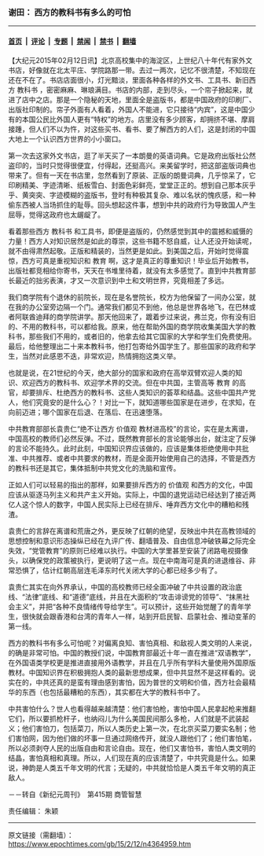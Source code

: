 ### 谢田： 西方的教科书有多么的可怕

---

#### [首页](../../../..?n4364959) &nbsp;|&nbsp; [评论](../../../../../epoch-comment?n4364959) &nbsp;|&nbsp; [专题](../../../../../epoch-special?n4364959) &nbsp;|&nbsp; [禁闻](../../../../../epoch-news?n4364959) &nbsp;|&nbsp; [禁书](../../../../../books?n4364959) &nbsp;|&nbsp; [翻墙](https://github.com/gfw-breaker/nogfw/blob/master/README.md?n4364959)


<div class="post_content" id="artbody" itemprop="articleBody">
 <!-- article content begin -->
 <p>
  【大纪元2015年02月12日讯】北京高校集中的海淀区，上世纪八十年代有家外文书店，好像就在北太平庄、学院路那一带。去过一两次，记忆不很清楚，不知现在还在不在了。书店店面很小，灯光黯淡，里面各种各样的外文书、工具书、新旧西方
  <ok href="https://www.epochtimes.com/gb/tag/%E6%95%99%E7%A7%91%E4%B9%A6.html">
   教科书
  </ok>
  ，密密麻麻、琳琅满目。书店的内部，走到尽头，一个帘子掀起来，就进了店中之店。那是一个隐秘的天地，里面全是盗版书，都是中国政府的印刷厂、出版社印制的。帘子外面有人看着，外国人不能进，它只接待“内宾”，这是中国少有的本国公民比外国人更有“特权”的地方。店里没有多少顾客，却拥挤不堪、摩肩接踵，但人们不以为忤，对这些买书、看书、要了解西方的人们，这是封闭的中国大地上一个认识西方世界的小小窗口。
 </p>
 <p>
  第一次去这家外文书店，逛了半天买了一本朗曼的英语词典。它是政府出版社公然盗印的，当时只觉得很便宜，付得起，还挺高兴。来美留学时，把这部盗版词典也带来了。但有一天在书店里，忽然看到了原装、正版的朗曼词典，几乎惊呆了，它印刷精美、字迹清晰、纸板雪白、封面色彩鲜亮，堂堂正正的。想到自己那本灰乎乎、黄突突、字迹模糊的盗版书，登时有种极其复杂、难以名状的愧疚感，和一种偷东西被人当场抓住的耻辱。回头想起这件事，想到中共的政府行为导致国人产生屈辱，觉得这政府也太龌龊了。
 </p>
 <p>
  看着那些西方
  <ok href="https://www.epochtimes.com/gb/tag/%E6%95%99%E7%A7%91%E4%B9%A6.html">
   教科书
  </ok>
  和工具书，即便是盗版的，仍然感觉到其中的震撼和威慑的力量！西方人对知识居然是如此的尊崇，这些书籍不怒自威，让人还没开始读呢，就不由得肃然起敬。正版和精装的，当然更是如此。到美国之后，开始时觉得震惊，西方可真是重视知识和
  <ok href="https://www.epochtimes.com/gb/tag/%E6%95%99%E8%82%B2.html">
   教育
  </ok>
  啊，这才是真正的尊重知识！毕业后开始教书，出版社都竞相给你寄书，天天在书堆里待着，就没有太多感觉了。直到中共教育部长最近的拙劣表演，才又一次意识到中土和文明世界，究竟相差了多远。
 </p>
 <p>
  我们商学院有个退休的前院长，现在是名誉院长，校方为他保留了一间办公室，就在我的办公室旁边隔一个门。通常我们都见不到他，他总是世界各地飞，在巴林或者阿联酋迪拜的商学院讲学。那天他回来了，踱着步过来说，弗兰克，你有没有旧的、不用的教科书，可以都给我。原来，他在帮助外国的商学院收集美国大学的教科书，那些我们不用的，或者旧的，他拿去给其它国家的大学和学生们免费使用。最后，给他整理出二十来本教科书，他打包寄给外国学生了。那些国家的政府和学生，当然对此感恩不迭，非常欢迎，热情拥抱这类义举。
 </p>
 <p>
  也就是说，在21世纪的今天，绝大部分的国家和政府在高举双臂欢迎人类的知识、欢迎西方的教科书、欢迎学术界的交流。但在中共国，主管高等
  <ok href="https://www.epochtimes.com/gb/tag/%E6%95%99%E8%82%B2.html">
   教育
  </ok>
  的高官，却要排斥、杜绝西方的教科书、这些人类知识的荟萃和结晶。这些中国共产党人，他们究竟安的是什么心？！对比一下，就知道哪些国家是在进步，在求知，在向前迈进；哪个国家在后退、在落后、在迅速堕落。
 </p>
 <p>
  中共教育部部长袁贵仁“绝不让西方
  <ok href="https://www.epochtimes.com/gb/tag/%E4%BB%B7%E5%80%BC%E8%A7%82.html">
   价值观
  </ok>
  教材进高校”的言论，实在是太离谱，中国高校的教师们必然反弹。不过，既然教育部长的言论能够出台，就注定了反弹的言论不能持久。此时此刻，中国知识界应该做的，应该是集体拒绝使用中共批准、中共推荐、或者中共要求的教材，而是全面开始使用自己的选择，不管是西方的教科书还是其它，集体抵制中共党文化的洗脑和宣传。
 </p>
 <p>
  正如人们可以轻易的指出的那样，如果要排斥西方的
  <ok href="https://www.epochtimes.com/gb/tag/%E4%BB%B7%E5%80%BC%E8%A7%82.html">
   价值观
  </ok>
  和西方的文化，中国应该从驱逐马列主义和共产主义开始。实际上，中国的退党运动已经达到了接近两亿人这个惊人的数字，中国人民实际上已经在排斥、唾弃西方文化中的糟粕和残渣。
 </p>
 <p>
  袁贵仁的言辞在离谱和荒唐之外，更反映了红朝的绝望，反映出中共在高教领域的思想控制和意识形态操纵已经在九评广传、翻墙普及、自由信息冲破铁幕之际完全失效，“党管教育”的原则已经难以执行。中国的大学里甚至安装了闭路电视摄像头，以确保党的政策被执行，更说明了这一点。现在中南海可是真的进退维谷、非常恐惧了，估计红朝高层连毛泽东时代关闭大学的心都已经多少有了。
 </p>
 <p>
  袁贵仁其实在向外界承认，中国的高校教师已经全面冲破了中共设置的政治底线、“法律”底线、和“道德”底线，并且在大面积的“攻击诽谤党的领导”、“抹黑社会主义”，并把“各种不良情绪传导给学生”。可以预计，这些开始觉醒了的青年学生，很快就会跟香港和台湾的青年人一样，站到开启民智、启蒙社会、推动变革的第一线。
 </p>
 <p>
  西方的教科书有多么可怕呢？对偏离良知、害怕真相、和敌视人类文明的人来说，的确是非常可怕。中国的教授们说，中国教育部最近十年一直在推进“双语教学”，在外国语类学校更是推进直接用外语教学，并且在几乎所有学科大量使用外国原版教材。中国知识界在积极拥抱人类的最新思想成果，但中共显然不是这样看的。说实在的，中共还真的是蛮有理由感到害怕，因为普世的文明和价值，西方社会最精华的东西（也包括最糟粕的东西），其实都在大学的教科书中了。
 </p>
 <p>
  中共害怕什么？世人也看得越来越清楚：他们害怕枪，害怕中国人民拿起枪来推翻它们，所以要抓枪杆子，也纳闷儿为什么美国民间那么多枪，人们就是不武装起义；他们害怕刀，包括菜刀，所以人类历史上第一次，在北京买菜刀要实名制；他们害怕网，因为他们做的坏事一旦通过网络传开，就没人跟他们了；他们害怕笔，所以必须剥夺人民的出版自由和言论自由。现在，他们又害怕书，害怕人类文明的结晶，害怕真相和真理。所以，人们现在真的应该清楚了，中共究竟是什么。如果说，神韵是人类五千年文明的代言；无疑的，中共就恰恰是人类五千年文明的真正敌人。
 </p>
 <p>
  －－转自《新纪元周刊》　第415期  商管智慧
 </p>
 <p>
  责任编辑： 朱颖
 </p>
 <!-- article content end -->
 <div id="below_article_ad">
 </div>
</div>


---

原文链接（需翻墙）：https://www.epochtimes.com/gb/15/2/12/n4364959.htm